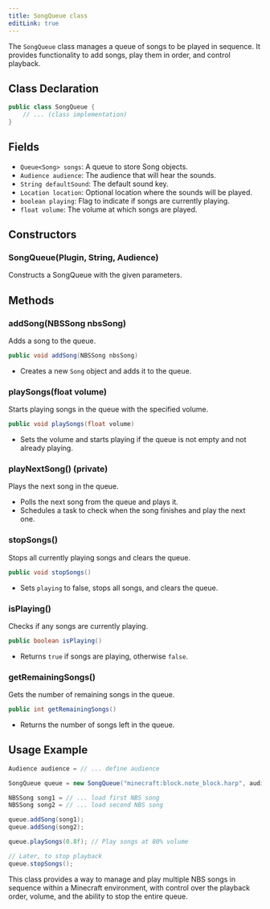 ```yaml
---
title: SongQueue class
editLink: true
---
```


The `SongQueue` class manages a queue of songs to be played in sequence. It provides functionality to add songs, play them in order, and control playback.

## Class Declaration

```java
public class SongQueue {
    // ... (class implementation)
}
```

## Fields

- `Queue<Song> songs`: A queue to store Song objects.
- `Audience audience`: The audience that will hear the sounds.
- `String defaultSound`: The default sound key.
- `Location location`: Optional location where the sounds will be played.
- `boolean playing`: Flag to indicate if songs are currently playing.
- `float volume`: The volume at which songs are played.

## Constructors

### SongQueue(Plugin, String, Audience)

Constructs a SongQueue with the given parameters.

## Methods

### addSong(NBSSong nbsSong)

Adds a song to the queue.

```java
public void addSong(NBSSong nbsSong)
```

- Creates a new `Song` object and adds it to the queue.

### playSongs(float volume)

Starts playing songs in the queue with the specified volume.

```java
public void playSongs(float volume)
```

- Sets the volume and starts playing if the queue is not empty and not already playing.

### playNextSong() (private)

Plays the next song in the queue.

- Polls the next song from the queue and plays it.
- Schedules a task to check when the song finishes and play the next one.

### stopSongs()

Stops all currently playing songs and clears the queue.

```java
public void stopSongs()
```

- Sets `playing` to false, stops all songs, and clears the queue.

### isPlaying()

Checks if any songs are currently playing.

```java
public boolean isPlaying()
```

- Returns `true` if songs are playing, otherwise `false`.

### getRemainingSongs()

Gets the number of remaining songs in the queue.

```java
public int getRemainingSongs()
```

- Returns the number of songs left in the queue.

## Usage Example

```java
Audience audience = // ... define audience

SongQueue queue = new SongQueue("minecraft:block.note_block.harp", audience, null);

NBSSong song1 = // ... load first NBS song
NBSSong song2 = // ... load second NBS song

queue.addSong(song1);
queue.addSong(song2);

queue.playSongs(0.8f); // Play songs at 80% volume

// Later, to stop playback
queue.stopSongs();
```

This class provides a way to manage and play multiple NBS songs in sequence within a Minecraft environment, with control over the playback order, volume, and the ability to stop the entire queue.